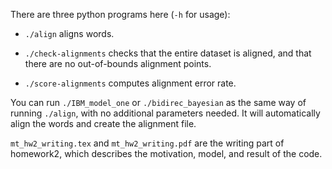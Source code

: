 There are three python programs here (`-h` for usage):

- `./align` aligns words.

- `./check-alignments` checks that the entire dataset is aligned, and
  that there are no out-of-bounds alignment points.

- `./score-alignments` computes alignment error rate.

You can run `./IBM_model_one` or `./bidirec_bayesian` as the same way of running `./align`, with no additional parameters needed. It will automatically align the words and create the alignment file.

`mt_hw2_writing.tex` and `mt_hw2_writing.pdf` are the writing part of homework2, which describes the motivation, model, and result of the code.